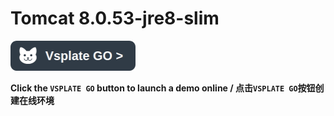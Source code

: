 # Tomcat 8.0.53-jre8-slim

<a href="https://www.vsplate.com/?docker-compose=https://github.com/vsplate/dcenvs/tomcat/8.0.53-jre8-slim"><img alt="VSPLATE GO" src="https://raw.githubusercontent.com/vsplate/images/master/vsgo_btn.png" width="200px"></a>

**Click the `VSPLATE GO` button to launch a demo online / 点击`VSPLATE GO`按钮创建在线环境**